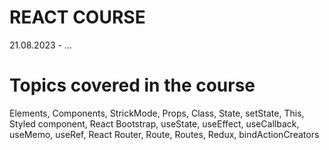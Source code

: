 # REACT COURSE

21.08.2023 - ...

# Topics covered in the course

Elements, Components, StrickMode, Props, Class, State, setState, This, Styled component, React Bootstrap, useState, useEffect, useCallback, useMemo, useRef, React Router, Route, Routes, Redux, bindActionCreators
